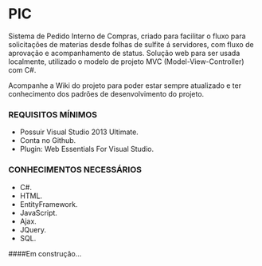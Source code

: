 # PIC
Sistema de Pedido Interno de Compras, criado para facilitar o fluxo para solicitações de materias desde folhas de sulfite á servidores, com fluxo de aprovação e acompanhamento de status.
Solução web para ser usada localmente, utilizado o modelo de projeto MVC (Model-View-Controller) com C#.

Acompanhe a Wiki do projeto para poder estar sempre atualizado e ter conhecimento dos padrões de desenvolvimento do projeto.

### REQUISITOS MÍNIMOS
- Possuir Visual Studio 2013 Ultimate.
- Conta no Github.
- Plugin: Web Essentials For Visual Studio.

### CONHECIMENTOS NECESSÁRIOS
- C#.
- HTML.
- EntityFramework.
- JavaScript.
- Ajax.
- JQuery.
- SQL.

####Em construção...
